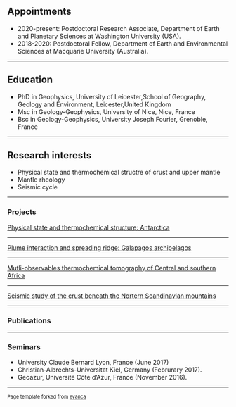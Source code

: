 ## Appointments

* 2020-present: Postdoctoral Research Associate, Department of Earth and Planetary Sciences at Washington University (USA).
* 2018-2020: Postdoctoral Fellow, Department of Earth and Environmental Sciences at Macquarie University (Australia).

---
## Education

* PhD in Geophysics, University of Leicester,School of Geography, Geology and Environment, Leicester,United Kingdom
* Msc in Geology-Geophysics, University of Nice, Nice, France
* Bsc in Geology-Geophysics, University Joseph Fourier, Grenoble, France

---
## Research interests
* Physical state and thermochemical structre of crust and upper mantle
* Mantle rheology
* Seismic cycle

---
### Projects

[Physical state and thermochemical structure: Antarctica](/sample_page)

---
[Plume interaction and spreading ridge: Galapagos archipelagos](/project3)

---
[Mutli-observables thermochemical tomography of Central and southern Africa](/pdf/sample_presentation.pdf)

---
[Seismic study of the crust beneath the Nortern Scandinavian mountains](/project_1)

---

### Publications


---

### Seminars
* University Claude Bernard Lyon, France (June 2017)
* Christian-Albrechts-Universitat Kiel, Germany (Februrary 2017).
* Geoazur, Université Côte d’Azur, France (November 2016).



---
<p style="font-size:11px">Page template forked from <a href="https://github.com/evanca/quick-portfolio">evanca</a></p>
<!-- Remove above link if you don't want to attibute -->
